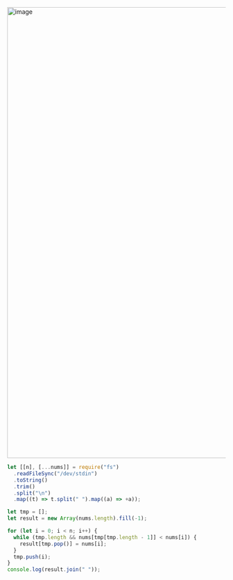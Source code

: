 <img width="1040" alt="image" src="https://github.com/ssc9811/algorithm/assets/39263149/a19f255a-35f4-4d5b-97f1-70f9efd6db32">

```javascript
let [[n], [...nums]] = require("fs")
  .readFileSync("/dev/stdin")
  .toString()
  .trim()
  .split("\n")
  .map((t) => t.split(" ").map((a) => +a));

let tmp = [];
let result = new Array(nums.length).fill(-1);

for (let i = 0; i < n; i++) {
  while (tmp.length && nums[tmp[tmp.length - 1]] < nums[i]) {
    result[tmp.pop()] = nums[i];
  }
  tmp.push(i);
}
console.log(result.join(" "));
```
